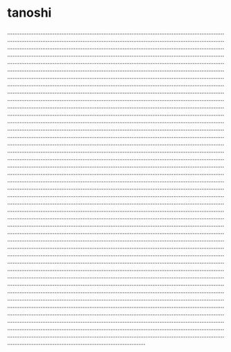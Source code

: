 # tanoshi

.......................................................................................................................................................................................................................................................................................................................................................................................................................................................................................................................................................................................................................................................................................................................................................................................................................................................................................................................................................................................................................................................................................................................................................................................................................................................................................................................................................................................................................................................................................................................................................................................................................................................................................................................................................................................................................................................................................................................................................................................................................................................................................................................................................................................................................................................................................................................................................................................................................................................................................................................................................................................................................................................................................................................................................................................................................................................................................................................................................................................................................................................................................................................................................................................................................................................................................................................................................................................................................................................................................................................................................................................................................................................................................................................................................................................................................................................................................................................................................................................................................................................................................................................................................................................................................................................................................................................................................................................................................................................................................................................................................................................................................................................................................................................................................................................................................................................................................................................................................................................................................................................................................................................................................................................................................................................................................................................................................................................................................................................................................................